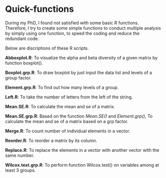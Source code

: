 # Quick-functions

During my PhD, I found not satisfied with some basic R functions. Therefore, I try to create some simple functions to conduct multiple analysis by simply using one function, to speed the coding and reduce the redundant code.

Below are discriptions of these R scripts.

**Abboxplot.R**:            To visualize the alpha and beta diversity of a given matrix by function boxplot().

**Boxplot.grp.R**:          To draw boxplot by just input the data list and levels of a group factor.

**Element.grp.R**:          To find out how many levels of a group.

**Left.R**:                 To take the number of letters from the left of the string.

**Mean.SE.R**:              To calculate the mean and se of a matrix.

**Mean.SE.grp.R**:          Based on the function *Mean.SE()* and *Element.grp()*, To calculate the mean and se of a matrix based on a grp factor.

**Merge.R**:                To count number of individual elements in a vector.

**Reorder.R**:              To reorder a matrix by its column.

**Replace.R**:              To replace the elements in a vector with another vector with the same number.

**Wilcox.test.grp.R**:      To perform function Wilcox.test() on variables among at least 3 groups.
